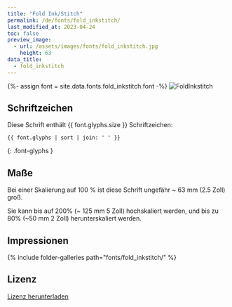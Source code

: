 ```yaml
---
title: "Fold Ink/Stitch"
permalink: /de/fonts/fold_inkstitch/
last_modified_at: 2023-04-24
toc: false
preview_image:
  - url: /assets/images/fonts/fold_inkstitch.jpg
    height: 63
data_title:
  - fold_inkstitch
---
```

{%- assign font = site.data.fonts.fold_inkstitch.font -%}
![FoldInkstitch](/assets/images/fonts/fold_inkstitch.jpg)

## Schriftzeichen

Diese Schrift enthält  {{ font.glyphs.size }} Schriftzeichen:

```
{{ font.glyphs | sort | join: ' ' }}
```
{: .font-glyphs }

## Maße

Bei einer Skalierung auf 100 % ist diese Schrift ungefähr ~ 63 mm (2.5 Zoll) groß.

Sie kann bis auf 200% (~ 125 mm 5 Zoll) hochskaliert werden, und bis zu 80% (~50 mm 2 Zoll) herunterskaliert werden.

## Impressionen

{% include folder-galleries path="fonts/fold_inkstitch/" %}

## Lizenz

[Lizenz herunterladen](https://github.com/inkstitch/inkstitch/tree/main/fonts/fold_inkstitch/license)
